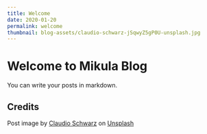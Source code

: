 ```yaml
---
title: Welcome
date: 2020-01-20
permalink: welcome
thumbnail: blog-assets/claudio-schwarz-jSqwyZ5gP0U-unsplash.jpg
---
```


# Welcome to Mikula Blog

You can write your posts in markdown.

## Credits

Post image by <a href="https://unsplash.com/@purzlbaum?utm_source=unsplash&utm_medium=referral&utm_content=creditCopyText">Claudio Schwarz</a> on <a href="https://unsplash.com/s/photos/first?utm_source=unsplash&utm_medium=referral&utm_content=creditCopyText">Unsplash</a>
